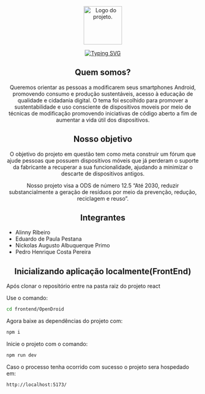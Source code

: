 <div align="center">
  <p>
	<picture>
    		<source srcset="frontend/OpenDroid/src/assets/logo.png" width="100px">
    		<img alt="Logo do projeto.">
	</picture>
  </p>
  <a href="https://git.io/typing-svg"><img src="https://readme-typing-svg.herokuapp.com?font=Fira+Code&pause=1000&color=3DA639&center=true&vCenter=true&width=435&lines=Bem+vindo+ao+projeto+OpenDroid!!!" alt="Typing SVG" /></a>
</div>
<div align="center">
	<h2>Quem somos?</h2>
	<p>Queremos orientar as pessoas a modificarem seus smartphones Android, promovendo consumo e produção sustentáveis, acesso à educação de qualidade e cidadania digital. O tema foi escolhido para promover a sustentabilidade e uso consciente de dispositivos moveis por meio de técnicas de modificação promovendo iniciativas de código aberto a fim de aumentar a vida útil dos dispositivos.</p>
  <h2>Nosso objetivo</h2>
	<p>O objetivo do projeto em questão tem como meta construir um fórum que ajude pessoas que possuem dispositivos móveis que já perderam o suporte da fabricante a recuperar a sua funcionalidade, ajudando a minimizar o descarte de dispositivos antigos.</p>
	<p>Nosso projeto visa a ODS de número 12.5 “Até 2030, reduzir substancialmente a geração de resíduos por meio da prevenção, redução, reciclagem e reuso”.</p>
</div>

<div align="center">
  <h2>Integrantes</h2>
</div>

- Alinny Ribeiro
- Eduardo de Paula Pestana
- Nickolas Augusto Albuquerque Primo
- Pedro Henrique Costa Pereira

<div align="center">
  <h2>Inicializando aplicação localmente(FrontEnd)</h2>
</div>

Após clonar o repositório entre na pasta raiz do projeto react

Use o comando:
```bash
cd frontend/OpenDroid
```

Agora baixe as dependências do projeto com:
```bash
npm i
```

Inicie o projeto com o comando:
```bash
npm run dev
```

Caso o processo tenha ocorrido com sucesso o projeto sera hospedado em:
```bash
http://localhost:5173/
```






